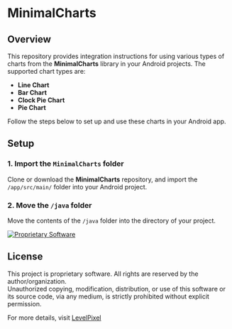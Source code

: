 # MinimalCharts

## Overview
This repository provides integration instructions for using various types of charts from the **MinimalCharts** library in your Android projects. The supported chart types are:

- **Line Chart**
- **Bar Chart**
- **Clock Pie Chart**
- **Pie Chart**

Follow the steps below to set up and use these charts in your Android app.

## Setup

### 1. Import the `MinimalCharts` folder
Clone or download the **MinimalCharts** repository, and import the `/app/src/main/` folder into your Android project.

### 2. Move the `/java` folder
Move the contents of the `/java` folder into the directory of your project.


[![Proprietary Software](https://img.shields.io/badge/license-Proprietary-red.svg)](LICENSE)


## License

This project is proprietary software. All rights are reserved by the author/organization.  
Unauthorized copying, modification, distribution, or use of this software or its source code, via any medium, is strictly prohibited without explicit permission.

For more details, visit [LevelPixel](https://levelpixel.net)


